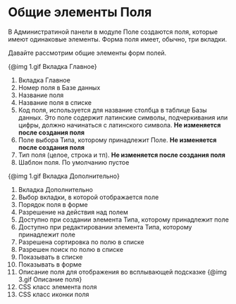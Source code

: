 # Общие элементы Поля

В Администратиной панели в модуле Поле создаются поля, которые имеют одинаковые элементы. 
Форма поля имеет, обычно, три вкладки.

Давайте рассмотрим общие элементы форм полей.

{@img 1.gif Вкладка Главное}

1. Вкладка Главное
2. Номер поля в Базе данных
3. Название поля
4. Название поля в списке
5. Код поля, используется для название столбца в таблице Базы данных. Это поле содержит латинские символы, подчеркивания или цифры, 
должно начинаться с латинского символа. **Не изменяется после создания поля**
6. Поле выбора Типа, которому принадлежит Поле. **Не изменяется после создания поля**
7. Тип поля (целое, строка и тп). **Не изменяется после создания поля**
8. Шаблон поля. По умолчанию пустое


{@img 1.gif Вкладка Дополнительно}

1. Вкладка Дополнительно
2. Выбор вкладки, в которой отображается поле
3. Порядок поля в форме
4. Разрешение на действия над полем
5. Доступно при создании элемента Типа, которому принадлежит поле
6. Доступно при редактировании элемента Типа, которому принадлежит поле
7. Разрешена сортировка по полю в списке
8. Разрешен поиск по полю в списке
9. Показывать в списке
10. Показывать в форме
11. Описание поля для отображения во всплывающей подсказке
{@img 3.gif Описание поля}
12. CSS класс элемента поля
13. CSS класс иконки поля

